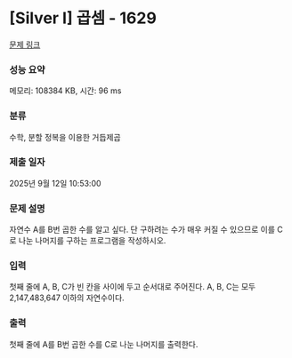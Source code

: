 # [Silver I] 곱셈 - 1629 

[문제 링크](https://www.acmicpc.net/problem/1629) 

### 성능 요약

메모리: 108384 KB, 시간: 96 ms

### 분류

수학, 분할 정복을 이용한 거듭제곱

### 제출 일자

2025년 9월 12일 10:53:00

### 문제 설명

<p style="user-select: auto !important;">자연수 A를 B번 곱한 수를 알고 싶다. 단 구하려는 수가 매우 커질 수 있으므로 이를 C로 나눈 나머지를 구하는 프로그램을 작성하시오.</p>

### 입력 

 <p style="user-select: auto !important;">첫째 줄에 A, B, C가 빈 칸을 사이에 두고 순서대로 주어진다. A, B, C는 모두 2,147,483,647 이하의 자연수이다.</p>

### 출력 

 <p style="user-select: auto !important;">첫째 줄에 A를 B번 곱한 수를 C로 나눈 나머지를 출력한다.</p>

